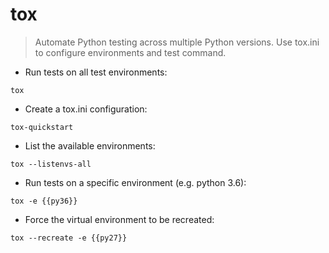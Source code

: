 # tox

> Automate Python testing across multiple Python versions.
> Use tox.ini to configure environments and test command.

- Run tests on all test environments:

`tox`

- Create a tox.ini configuration:

`tox-quickstart`

- List the available environments:

`tox --listenvs-all`

- Run tests on a specific environment (e.g. python 3.6):

`tox -e {{py36}}`

- Force the virtual environment to be recreated:

`tox --recreate -e {{py27}}`
